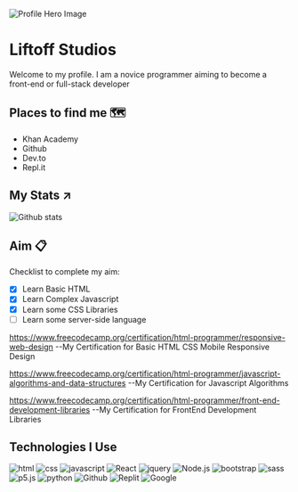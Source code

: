 ![Profile Hero Image](https://1gew6o3qn6vx9kp3s42ge0y1-wpengine.netdna-ssl.com/wp-content/uploads/prod/2020/10/HERO-ART-microsoft_azure_1920x1000_nologo.jpg)
# Liftoff Studios

Welcome to my profile. I am a novice programmer aiming to become a front-end or full-stack developer

## Places to find me 🗺️

- Khan Academy
- Github
- Dev.to
- Repl.it


## My Stats ↗️
![Github stats](https://github-readme-stats.vercel.app/api?username=Liftoff-KA)

## Aim 📋
Checklist to complete my aim:
* [x] Learn Basic HTML
* [x] Learn Complex Javascript 
* [x] Learn some CSS Libraries
* [ ] Learn some server-side language

https://www.freecodecamp.org/certification/html-programmer/responsive-web-design 
--My Certification for Basic HTML CSS Mobile Responsive Design

https://www.freecodecamp.org/certification/html-programmer/javascript-algorithms-and-data-structures
--My Certification for Javascript Algorithms

https://www.freecodecamp.org/certification/html-programmer/front-end-development-libraries 
--My Certification for FrontEnd Development Libraries



## Technologies I Use
![html](https://img.shields.io/badge/-HTML5-grey?logo=html5) ![css](https://img.shields.io/badge/-CSS3-grey?logo=css3) ![javascript](https://img.shields.io/badge/-Javascript-grey?logo=javascript) ![React](https://img.shields.io/badge/-React-grey?logo=react) ![jquery](https://img.shields.io/badge/-jQuery-grey?logo=jQuery)
![Node.js](https://img.shields.io/badge/-NodeJS-grey?logo=nodejs) ![bootstrap](https://img.shields.io/badge/-Bootstrap-grey?logo=bootstrap) ![sass](https://img.shields.io/badge/-SASS-grey?logo=sass) ![p5.js](https://img.shields.io/badge/-P5.js-grey?logo=p5.js) ![python](https://img.shields.io/badge/-Python-grey?logo=python) ![Github](https://img.shields.io/badge/-Github-grey?logo=github) ![Replit](https://img.shields.io/badge/-Replit-grey?logo=replit) ![Google](https://img.shields.io/badge/-DeveloperConsole-grey?logo=google) 


